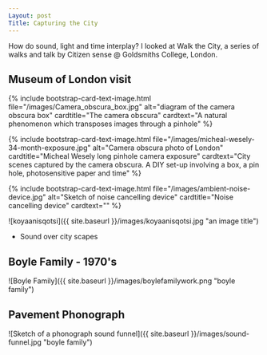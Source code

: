 ```yaml
---
Layout: post
Title: Capturing the City
---
```


How do sound, light and time interplay? I looked at Walk the City, a series of walks and talk by Citizen sense @ Goldsmiths College, London. 

## Museum of London visit
{% include bootstrap-card-text-image.html file="/images/Camera_obscura_box.jpg" alt="diagram of the camera obscura box" cardtitle="The camera obscura" cardtext="A natural phenomenon which transposes images through a pinhole" %}

{% include bootstrap-card-text-image.html file="/images/micheal-wesely-34-month-exposure.jpg" alt="Camera obscura photo of London" cardtitle="Micheal Wesely long pinhole camera exposure" cardtext="City scenes captured by the camera obscura. A DIY set-up involving a box, a pin hole, photosensitive paper and time" %}

{% include bootstrap-card-text-image.html file="/images/ambient-noise-device.jpg" alt="Sketch of noise cancelling device" cardtitle="Noise cancelling device" cardtext="" %}

![koyaanisqotsi]({{ site.baseurl }}/images/koyaanisqotsi.jpg "an image title")

* Sound over city scapes

## Boyle Family - 1970's
![Boyle Family]({{ site.baseurl }}/images/boylefamilywork.png "boyle family")

## Pavement Phonograph
![Sketch of a phonograph sound funnel]({{ site.baseurl }}/images/sound-funnel.jpg "boyle family")
